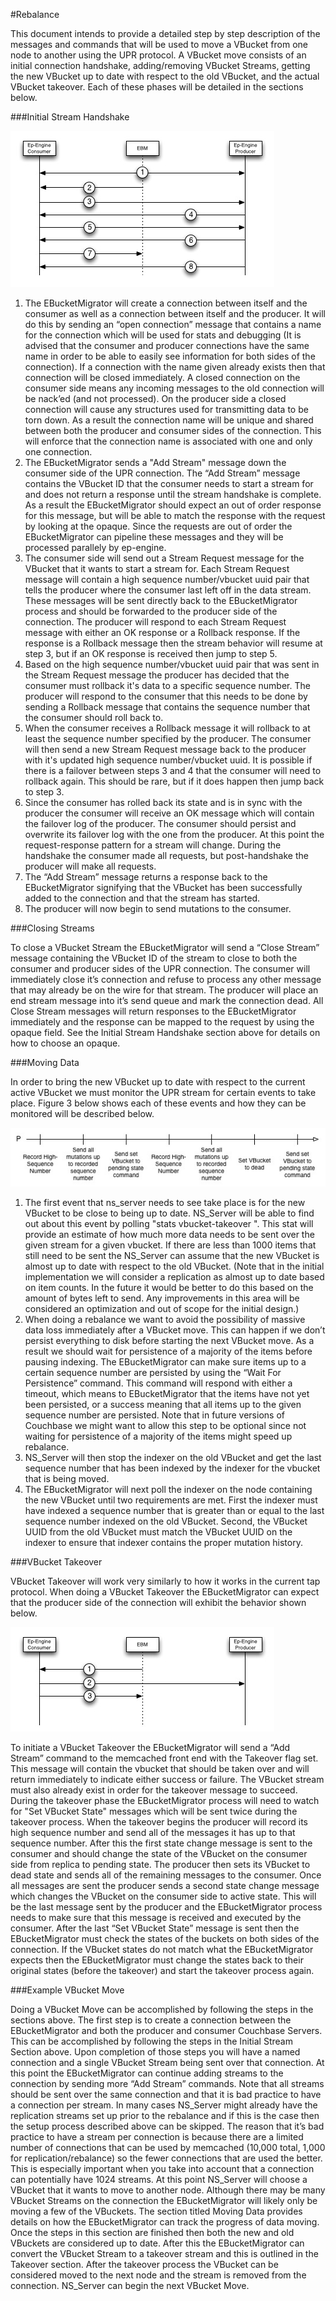 
#Rebalance

This document intends to provide a detailed step by step description of the messages and commands that will be used to move a VBucket from one node to another using the UPR protocol. A VBucket move consists of an initial connection handshake, adding/removing VBucket Streams, getting the new VBucket up to date with respect to the old VBucket, and the actual VBucket takeover. Each of these phases will be detailed in the sections below.

###Initial Stream Handshake

![Figure 1](images/vbucket_move_detailed_figure_1.jpg)

1. The EBucketMigrator will create a connection between itself and the consumer as well as a connection between itself and the producer. It will do this by sending an “open connection” message that contains a name for the connection which will be used for stats and debugging (It is advised that the consumer and producer connections have the same name in order to be able to easily see information for both sides of the connection). If a connection with the name given already exists then that connection will be closed immediately. A closed connection on the consumer side means any incoming messages to the old connection will be nack’ed (and not processed). On the producer side a closed connection will cause any structures used for transmitting data to be torn down. As a result the connection name will be unique and shared between both the producer and consumer sides of the connection. This will enforce that the connection name is associated with one and only one connection.
2. The EBucketMigrator sends a "Add Stream" message down the consumer side of the UPR connection. The “Add Stream” message contains the VBucket ID that the consumer needs to start a stream for and does not return a response until the stream handshake is complete. As a result the EBucketMigrator should expect an out of order response for this message, but will be able to match the response with the request by looking at the opaque. Since the requests are out of order the EBucketMigrator can pipeline these messages and they will be processed parallely by ep-engine.
3. The consumer side will send out a Stream Request message for the VBucket that it wants to start a stream for. Each Stream Request message will contain a high sequence number/vbucket uuid pair that tells the producer where the consumer last left off in the data stream. These messages will be sent directly back to the EBucketMigrator process and should be forwarded to the producer side of the connection.
The producer will respond to each Stream Request message with either an OK response or a Rollback response. If the response is a Rollback message then the stream behavior will resume at step 3, but if an OK response is received then jump to step 5.
4. Based on the high sequence number/vbucket uuid pair that was sent in the Stream Request message the producer has decided that the consumer must rollback it's data to a specific sequence number. The producer will respond to the consumer that this needs to be done by sending a Rollback message that contains the sequence number that the consumer should roll back to.
5. When the consumer receives a Rollback message it will rollback to at least the sequence number specified by the producer. The consumer will then send a new Stream Request message back to the producer with it's updated high sequence number/vbucket uuid.
It is possible if there is a failover between steps 3 and 4 that the consumer will need to rollback again. This should be rare, but if it does happen then jump back to step 3.
6. Since the consumer has rolled back its state and is in sync with the producer the consumer will receive an OK message which will contain the failover log of the producer. The consumer should persist and overwrite its failover log with the one from the producer.
At this point the request-response pattern for a stream will change. During the handshake the consumer made all requests, but post-handshake the producer will make all requests.
7. The “Add Stream” message returns a response back to the EBucketMigrator signifying that the VBucket has been successfully added to the connection and that the stream has started.
8. The producer will now begin to send mutations to the consumer.

###Closing Streams

To close a VBucket Stream the EBucketMigrator will send a “Close Stream” message containing the VBucket ID of the stream to close to both the consumer and producer sides of the UPR connection. The consumer will immediately close it’s connection and refuse to process any other message that may already be on the wire for that stream. The producer will place an end stream message into it’s send queue and mark the connection dead. All Close Stream messages will return responses to the EBucketMigrator immediately and the response can be mapped to the request by using the opaque field. See the Initial Stream Handshake section above for details on how to choose an opaque.

###Moving Data

In order to bring the new VBucket up to date with respect to the current active VBucket we must monitor the UPR stream for certain events to take place. Figure 3 below shows each of these events and how they can be monitored will be described below.

![Figure 1](images/vbucket_move_detailed_figure_2.jpg)

1. The first event that ns_server needs to see take place is for the new VBucket to be close to being up to date. NS_Server will be able to find out about this event by polling "stats vbucket-takeover ". This stat will provide an estimate of how much more data needs to be sent over the given stream for a given vbucket. If there are less than 1000 items that still need to be sent the NS_Server can assume that the new VBucket is almost up to date with respect to the old VBucket. (Note that in the initial implementation we will consider a replication as almost up to date based on item counts. In the future it would be better to do this based on the amount of bytes left to send. Any improvements in this area will be considered an optimization and out of scope for the initial design.)
2. When doing a rebalance we want to avoid the possibility of massive data loss immediately after a VBucket move. This can happen if we don’t persist everything to disk before starting the next VBucket move. As a result we should wait for persistence of a majority of the items before pausing indexing. The EBucketMigrator can make sure items up to a certain sequence number are persisted by using the “Wait For Persistence” command. This command will respond with either a timeout, which means to EBucketMigrator that the items have not yet been persisted, or a success meaning that all items up to the given sequence number are persisted. Note that in future versions of Couchbase we might want to allow this step to be optional since not waiting for persistence of a majority of the items might speed up rebalance.
3. NS_Server will then stop the indexer on the old VBucket and get the last sequence number that has been indexed by the indexer for the vbucket that is being moved.
4. The EBucketMigrator will next poll the indexer on the node containing the new VBucket until two requirements are met. First the indexer must have  indexed a sequence number that is greater than or equal to the last sequence number indexed on the old VBucket. Second, the VBucket UUID from the old VBucket must match the VBucket UUID on the indexer to ensure that indexer contains the proper mutation history.

###VBucket Takeover

VBucket Takeover will work very similarly to how it works in the current tap protocol. When doing a VBucket Takeover the EBucketMigrator can expect that the producer side of the connection will exhibit the behavior shown below.

![Figure 1](images/vbucket_move_detailed_figure_3.jpg)

To initiate a VBucket Takeover the EBucketMigrator will send a “Add Stream” command to the memcached front end with the Takeover flag set. This message will contain the vbucket that should be taken over and will return immediately to indicate either success or failure. The VBucket stream must also already exist in order for the takeover message to succeed.
During the takeover phase the EBucketMigrator process will need to watch for "Set VBucket State" messages which will be sent twice during the takeover process. When the takeover begins the producer will record its high sequence number and send all of the messages it has up to that sequence number. After this the first state change message is sent to the consumer and should change the state of the VBucket on the consumer side from replica to pending state. The producer then sets its VBucket to dead state and sends all of the remaining messages to the consumer. Once all messages are sent the producer sends a second state change message which changes the VBucket on the consumer side to active state. This will be the last message sent by the producer and the EBucketMigrator process needs to make sure that this message is received and executed by the consumer. After the last “Set VBucket State” message is sent then the EBucketMigrator must check the states of the buckets on both sides of the connection. If the VBucket states do not match what the EBucketMigrator expects then the EBucketMigrator must change the states back to their original states (before the takeover) and start the takeover process again.

###Example VBucket Move

Doing a VBucket Move can be accomplished by following the steps in the sections above. The first step is to create a connection between the EBucketMigrator and both the producer and consumer Couchbase Servers. This can be accomplished by following the steps in the Initial Stream Section above. Upon completion of those steps you will have a named connection and a single VBucket Stream being sent over that connection. At this point the EBucketMigrator can continue adding streams to the connection by sending more “Add Stream” commands. Note that all streams should be sent over the same connection and that it is bad practice to have a connection per stream. In many cases NS_Server might already have the replication streams set up prior to the rebalance and if this is the case then the setup process described above can be skipped. The reason that it’s bad practice to have a stream per connection is because there are a limited number of connections that can be used by memcached (10,000 total, 1,000 for replication/rebalance) so the fewer connections that are used the better. This is especially important when you take into account that a connection can potentially have 1024 streams.
At this point NS_Server will choose a VBucket that it wants to move to another node. Although there may be many VBucket Streams on the connection the EBucketMigrator will likely only be moving a few of the VBuckets. The section titled Moving Data provides details on how the EBucketMigrator can track the progress of data moving. Once the steps in this section are finished then both the new and old VBuckets are considered up to date. After this the EBucketMigrator can convert the VBucket Stream to a takeover stream and this is outlined in the Takeover section. After the takeover process the VBucket can be considered moved to the next node and the stream is removed from the connection. NS_Server can begin the next VBucket Move.
